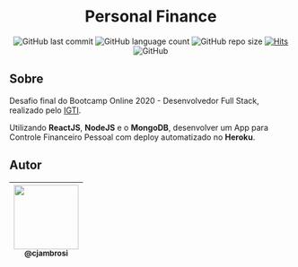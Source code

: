 <div align="center">

# Personal Finance

![GitHub last commit](https://img.shields.io/github/last-commit/cjambrosi/personal-finance?color=%2379C83D&label=Last%20Commit)
![GitHub language count](https://img.shields.io/github/languages/count/cjambrosi/personal-finance?label=Languages)
![GitHub repo size](https://img.shields.io/github/repo-size/cjambrosi/personal-finance?label=Repo.%20Size)
[![Hits](https://hits.seeyoufarm.com/api/count/incr/badge.svg?url=https%3A%2F%2Fgithub.com%2Fcjambrosi%2Fpersonal-finance&count_bg=%2379C83D&title_bg=%23555555&icon=&icon_color=%23E7E7E7&title=Hits&edge_flat=false)](https://hits.seeyoufarm.com)
![GitHub](https://img.shields.io/github/license/cjambrosi/personal-finance?label=Licence)

</div>

## Sobre

Desafio final do Bootcamp Online 2020 - Desenvolvedor Full Stack, realizado pelo [IGTI](https://www.igti.com.br).

Utilizando **ReactJS**, **NodeJS** e o **MongoDB**, desenvolver um App para Controle Financeiro Pessoal com deploy automatizado no **Heroku**.

## Autor

| [<img src="https://avatars3.githubusercontent.com/u/9125404?s=460&v=4" width=115><br><sub>@cjambrosi</sub>](https://www.linkedin.com/in/cjambrosi)
| :---: |
